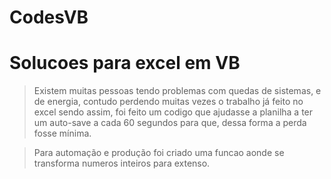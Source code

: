 # CodesVB
<h1>Solucoes para excel em VB</h1>

>Existem muitas pessoas tendo problemas com quedas de sistemas, e de energia, contudo perdendo muitas vezes o trabalho já feito no excel
>sendo assim, foi feito um codigo que ajudasse a planilha a ter um auto-save a cada 60 segundos para que, dessa forma a perda fosse mínima.

>Para automação e produção foi criado uma funcao aonde se transforma numeros inteiros para extenso.
